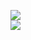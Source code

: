 [![](https://img.shields.io/badge/Made%20With-Github%20Spray-lightgrey.svg?style=for-the-badge&logo=github)](https://github.com/Annihil/github-spray#19940)  
[![](https://i.imgur.com/2DrTn0Z.gif)](https://github.com/Annihil/github-spray)